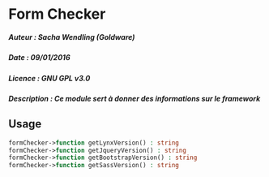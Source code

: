# Form Checker
##### Auteur : Sacha Wendling (Goldware)
##### Date : 09/01/2016
##### Licence : GNU GPL v3.0
##### Description : Ce module sert à donner des informations sur le framework

## Usage
```php
formChecker->function getLynxVersion() : string
formChecker->function getJqueryVersion() : string
formChecker->function getBootstrapVersion() : string
formChecker->function getSassVersion() : string
```
